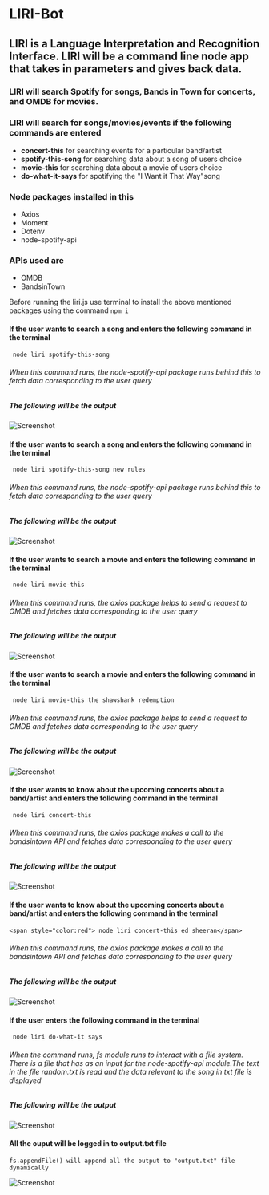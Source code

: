 # LIRI-Bot

## LIRI is a Language Interpretation and Recognition Interface. LIRI will be a command line node app that takes in parameters and gives back data.

### LIRI will search Spotify for songs, Bands in Town for concerts, and OMDB for movies.

### LIRI will search for songs/movies/events if the following commands are entered 
* **concert-this** for searching events for a particular band/artist
* **spotify-this-song** for searching data about a song of users choice
* **movie-this** for searching data about a movie of users choice
* **do-what-it-says** for spotifying the "I Want it That Way"song 

### Node packages installed in this 
* Axios
* Moment
* Dotenv
* node-spotify-api

### APIs used are 
* OMDB
* BandsinTown

Before running the liri.js use terminal to install the above mentioned packages using the command ```` npm i ````


#### If the user wants to search a song and  enters the following command in the terminal
```` node liri spotify-this-song````
###### When this command runs, the node-spotify-api package runs behind this to fetch data corresponding to the user query
##### The following will be the output
![Screenshot](/images/spotify_nosong.png)

#### If the user wants to search a song and enters the following command in the terminal
```` node liri spotify-this-song new rules````
###### When this command runs, the node-spotify-api package runs behind this to fetch data corresponding to the user query

##### The following will be the output
![Screenshot](/images/spotify_song.png)


#### If the user wants to search a movie and enters the following command in the terminal
```` node liri movie-this````
###### When this command runs, the axios package helps to send a request to OMDB and fetches data corresponding to the user query

##### The following will be the output
![Screenshot](/images/movie_noname.png)

#### If the user wants to search a movie and enters the following command in the terminal
```` node liri movie-this the shawshank redemption````
###### When this command runs, the axios package helps to send a request to OMDB and fetches data corresponding to the user query

##### The following will be the output
![Screenshot](/images/movie.png)

#### If the user  wants to know about the upcoming concerts about a band/artist and enters the following command in the terminal
```` node liri concert-this````
###### When this command runs, the axios package makes a call to the bandsintown API and fetches data corresponding to the user query

##### The following will be the output
![Screenshot](/images/concert_noname.png)

#### If the user wants to know about the upcoming concerts about a band/artist and  enters the following command in the terminal
````<span style="color:red"> node liri concert-this ed sheeran</span>````
###### When this command runs, the axios package makes a call to the bandsintown API and fetches data corresponding to the user query

##### The following will be the output
![Screenshot](/images/concert_withname.png)

#### If the user enters the following command in the terminal
```` node liri do-what-it says````
###### When the command runs, fs module runs to interact with a file system. There is a file that has as an input for the node-spotify-api module.The text in the file random.txt is read and the data relevant to the song in txt file is displayed

##### The following will be the output
![Screenshot](/images/dowhatitsays.png)

#### All the ouput will be logged in to output.txt file
    fs.appendFile() will append all the output to "output.txt" file dynamically
![Screenshot](/images/output.txt.png)

